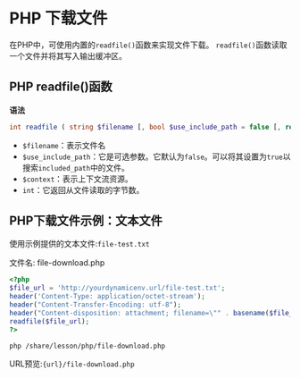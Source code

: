 # PHP 下载文件

在PHP中，可使用内置的`readfile()`函数来实现文件下载。 `readfile()`函数读取一个文件并将其写入输出缓冲区。

## PHP readfile()函数

**语法**

```php
int readfile ( string $filename [, bool $use_include_path = false [, resource $context ]] )
```

- `$filename`：表示文件名
- `$use_include_path`：它是可选参数。它默认为`false`。可以将其设置为`true`以搜索`included_path`中的文件。
- `$context`：表示上下文流资源。
- `int`：它返回从文件读取的字节数。

## PHP下载文件示例：文本文件

使用示例提供的文本文件:`file-test.txt`

文件名: file-download.php

```php
<?php  
$file_url = 'http://yourdynamicenv.url/file-test.txt';  
header('Content-Type: application/octet-stream');  
header("Content-Transfer-Encoding: utf-8");   
header("Content-disposition: attachment; filename=\"" . basename($file_url) . "\"");   
readfile($file_url);  
?>
```

```bash
php /share/lesson/php/file-download.php
```

URL预览:`{url}/file-download.php`